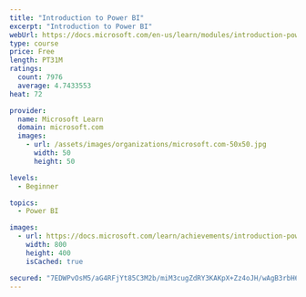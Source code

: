 ```yaml
---
title: "Introduction to Power BI"
excerpt: "Introduction to Power BI"
webUrl: https://docs.microsoft.com/en-us/learn/modules/introduction-power-bi/
type: course
price: Free
length: PT31M
ratings:
  count: 7976
  average: 4.7433553
heat: 72

provider:
  name: Microsoft Learn
  domain: microsoft.com
  images:
    - url: /assets/images/organizations/microsoft.com-50x50.jpg
      width: 50
      height: 50

levels:
  - Beginner

topics:
  - Power BI

images:
  - url: https://docs.microsoft.com/learn/achievements/introduction-power-bi-social.png
    width: 800
    height: 400
    isCached: true

secured: "7EDWPvOsM5/aG4RFjYt85C3M2b/miM3cugZdRY3KAKpX+Zz4oJH/wAgB3rbH6HGggOLaa5k1Jsa/Wd/SRKjT25VzpZmZwLDH9iPsVU3IICegwQL0Q0RGPOhaj7D1io1zd5DTY0YebBSuIbxL/v8Ll2EYDHS1KUECd6HmEQSa0t+i9GzZhkmjsi7HybWyLjfeeOwF+jOI29NoEviXfM210GCOUSRGQSaiRf64+FqR1xICwDvil421SV3boZesDJ353u8CaTQUZJPAnd7inztAjlT0na9+o/DtgHxIxTun/pcATzdAEjuO4gDiWqWl5YX2VyNFXOCVleTBLLmBt0k5V7bXsUVbHi+K5VLRJnc6NAMBkTjDEewLmy7DK8feWKt+KKzNInphV16uGVzZ1rSmwmdBXrLD6/3+9rjgekIeihU=;tm63R6hKnaPuIJZgI2pZbA=="
---
```



